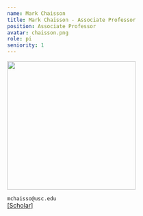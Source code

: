```yaml
---
name: Mark Chaisson
title: Mark Chaisson - Associate Professor
position: Associate Professor
avatar: chaisson.png
role: pi
seniority: 1
---
```


<img width="300" src="{{site.baseurl}}/images/people/{{page.avatar}}" data-action="zoom">


<i class="fa fa-envelope-o"></i> `mchaisso@usc.edu`<br>
<i class="fa fa-external-link"></i>
[[Scholar]](https://scholar.google.com/citations?user=YBf4490AAAAJ&hl=en)
